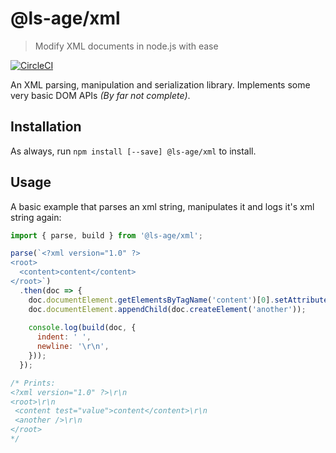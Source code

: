 # @ls-age/xml

> Modify XML documents in node.js with ease

[![CircleCI](https://circleci.com/gh/ls-age/xml.svg?style=svg)](https://circleci.com/gh/ls-age/xml)

An XML parsing, manipulation and serialization library. Implements some very basic DOM APIs *(By far not complete)*.

## Installation

As always, run `npm install [--save] @ls-age/xml` to install.

## Usage

A basic example that parses an xml string, manipulates it and logs it's xml string again:

```javascript
import { parse, build } from '@ls-age/xml';

parse(`<?xml version="1.0" ?>
<root>
  <content>content</content>
</root>`)
  .then(doc => {
    doc.documentElement.getElementsByTagName('content')[0].setAttribute('test', 'value');
    doc.documentElement.appendChild(doc.createElement('another'));
    
    console.log(build(doc, {
      indent: ' ',
      newline: '\r\n',
    }));
  });

/* Prints:
<?xml version="1.0" ?>\r\n
<root>\r\n
 <content test="value">content</content>\r\n
 <another />\r\n
</root>
*/
```
